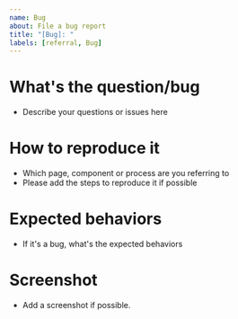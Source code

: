 ```yaml
---
name: Bug
about: File a bug report
title: "[Bug]: "
labels: [referral, Bug]
---
```


# What's the question/bug

* Describe your questions or issues here

# How to reproduce it

* Which page, component or process are you referring to
* Please add the steps to reproduce it if possible

# Expected behaviors

* If it's a bug, what's the expected behaviors

# Screenshot

* Add a screenshot if possible.

